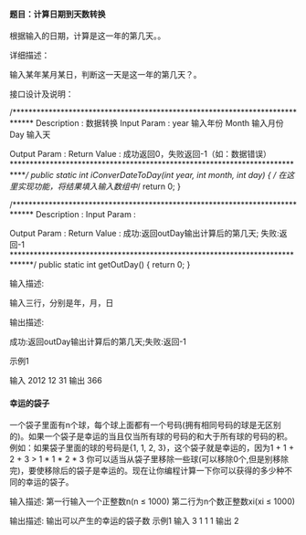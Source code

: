 #### 题目：计算日期到天数转换

根据输入的日期，计算是这一年的第几天。。

详细描述：

输入某年某月某日，判断这一天是这一年的第几天？。

接口设计及说明：

 /*****************************************************************************
 Description   : 数据转换
 Input Param   : year 输入年份
                Month 输入月份
                Day 输入天
                    
 Output Param  :
 Return Value  : 成功返回0，失败返回-1（如：数据错误）
 *****************************************************************************/
 public static int iConverDateToDay(int year, int month, int day)
 {
     /* 在这里实现功能，将结果填入输入数组中*/ 
     return 0;
 }
 
 /*****************************************************************************
 Description   : 
 Input Param   :
                    
 Output Param  :
 Return Value  : 成功:返回outDay输出计算后的第几天;
                                           失败:返回-1
 *****************************************************************************/
 public static int getOutDay()
 {
  return 0;
 }

输入描述:

输入三行，分别是年，月，日

输出描述:

成功:返回outDay输出计算后的第几天;失败:返回-1

示例1

输入
2012
12
31
输出
366

#### 幸运的袋子

一个袋子里面有n个球，每个球上面都有一个号码(拥有相同号码的球是无区别的)。如果一个袋子是幸运的当且仅当所有球的号码的和大于所有球的号码的积。
例如：如果袋子里面的球的号码是{1, 1, 2, 3}，这个袋子就是幸运的，因为1 + 1 + 2 + 3 > 1 * 1 * 2 * 3
你可以适当从袋子里移除一些球(可以移除0个,但是别移除完)，要使移除后的袋子是幸运的。现在让你编程计算一下你可以获得的多少种不同的幸运的袋子。

输入描述:
第一行输入一个正整数n(n ≤ 1000)
第二行为n个数正整数xi(xi ≤ 1000)


输出描述:
输出可以产生的幸运的袋子数
示例1
输入
3
1 1 1
输出
2